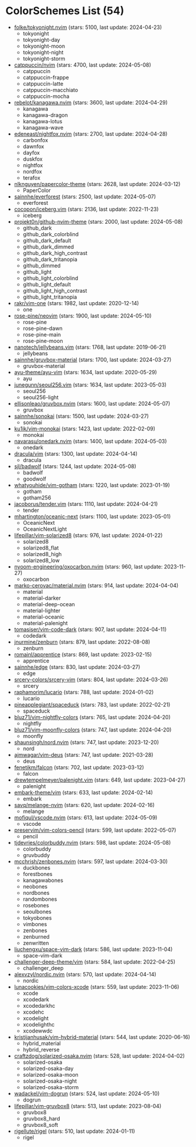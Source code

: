 
ColorSchemes List (54)
======================
  
- [folke/tokyonight.nvim](https://github.com/folke/tokyonight.nvim) (stars: 5100, last update: 2024-04-23)  
  - tokyonight  
  - tokyonight-day  
  - tokyonight-moon  
  - tokyonight-night  
  - tokyonight-storm  
- [catppuccin/nvim](https://github.com/catppuccin/nvim) (stars: 4700, last update: 2024-05-08)  
  - catppuccin  
  - catppuccin-frappe  
  - catppuccin-latte  
  - catppuccin-macchiato  
  - catppuccin-mocha  
- [rebelot/kanagawa.nvim](https://github.com/rebelot/kanagawa.nvim) (stars: 3600, last update: 2024-04-29)  
  - kanagawa  
  - kanagawa-dragon  
  - kanagawa-lotus  
  - kanagawa-wave  
- [edeneast/nightfox.nvim](https://github.com/edeneast/nightfox.nvim) (stars: 2700, last update: 2024-04-28)  
  - carbonfox  
  - dawnfox  
  - dayfox  
  - duskfox  
  - nightfox  
  - nordfox  
  - terafox  
- [nlknguyen/papercolor-theme](https://github.com/nlknguyen/papercolor-theme) (stars: 2628, last update: 2024-03-12)  
  - PaperColor  
- [sainnhe/everforest](https://github.com/sainnhe/everforest) (stars: 2500, last update: 2024-05-07)  
  - everforest  
- [cocopon/iceberg.vim](https://github.com/cocopon/iceberg.vim) (stars: 2136, last update: 2022-11-23)  
  - iceberg  
- [projekt0n/github-nvim-theme](https://github.com/projekt0n/github-nvim-theme) (stars: 2000, last update: 2024-05-08)  
  - github_dark  
  - github_dark_colorblind  
  - github_dark_default  
  - github_dark_dimmed  
  - github_dark_high_contrast  
  - github_dark_tritanopia  
  - github_dimmed  
  - github_light  
  - github_light_colorblind  
  - github_light_default  
  - github_light_high_contrast  
  - github_light_tritanopia  
- [rakr/vim-one](https://github.com/rakr/vim-one) (stars: 1982, last update: 2020-12-14)  
  - one  
- [rose-pine/neovim](https://github.com/rose-pine/neovim) (stars: 1900, last update: 2024-05-10)  
  - rose-pine  
  - rose-pine-dawn  
  - rose-pine-main  
  - rose-pine-moon  
- [nanotech/jellybeans.vim](https://github.com/nanotech/jellybeans.vim) (stars: 1768, last update: 2019-06-21)  
  - jellybeans  
- [sainnhe/gruvbox-material](https://github.com/sainnhe/gruvbox-material) (stars: 1700, last update: 2024-03-27)  
  - gruvbox-material  
- [ayu-theme/ayu-vim](https://github.com/ayu-theme/ayu-vim) (stars: 1634, last update: 2020-05-29)  
  - ayu  
- [junegunn/seoul256.vim](https://github.com/junegunn/seoul256.vim) (stars: 1634, last update: 2023-05-03)  
  - seoul256  
  - seoul256-light  
- [ellisonleao/gruvbox.nvim](https://github.com/ellisonleao/gruvbox.nvim) (stars: 1600, last update: 2024-05-07)  
  - gruvbox  
- [sainnhe/sonokai](https://github.com/sainnhe/sonokai) (stars: 1500, last update: 2024-03-27)  
  - sonokai  
- [ku1ik/vim-monokai](https://github.com/ku1ik/vim-monokai) (stars: 1423, last update: 2022-02-09)  
  - monokai  
- [navarasu/onedark.nvim](https://github.com/navarasu/onedark.nvim) (stars: 1400, last update: 2024-05-03)  
  - onedark  
- [dracula/vim](https://github.com/dracula/vim) (stars: 1300, last update: 2024-04-14)  
  - dracula  
- [sjl/badwolf](https://github.com/sjl/badwolf) (stars: 1244, last update: 2024-05-08)  
  - badwolf  
  - goodwolf  
- [whatyouhide/vim-gotham](https://github.com/whatyouhide/vim-gotham) (stars: 1220, last update: 2023-01-19)  
  - gotham  
  - gotham256  
- [jacoborus/tender.vim](https://github.com/jacoborus/tender.vim) (stars: 1110, last update: 2024-04-21)  
  - tender  
- [mhartington/oceanic-next](https://github.com/mhartington/oceanic-next) (stars: 1100, last update: 2023-05-01)  
  - OceanicNext  
  - OceanicNextLight  
- [lifepillar/vim-solarized8](https://github.com/lifepillar/vim-solarized8) (stars: 976, last update: 2024-01-22)  
  - solarized8  
  - solarized8_flat  
  - solarized8_high  
  - solarized8_low  
- [nyoom-engineering/oxocarbon.nvim](https://github.com/nyoom-engineering/oxocarbon.nvim) (stars: 960, last update: 2023-11-27)  
  - oxocarbon  
- [marko-cerovac/material.nvim](https://github.com/marko-cerovac/material.nvim) (stars: 914, last update: 2024-04-04)  
  - material  
  - material-darker  
  - material-deep-ocean  
  - material-lighter  
  - material-oceanic  
  - material-palenight  
- [tomasiser/vim-code-dark](https://github.com/tomasiser/vim-code-dark) (stars: 907, last update: 2024-04-11)  
  - codedark  
- [jnurmine/zenburn](https://github.com/jnurmine/zenburn) (stars: 879, last update: 2022-08-08)  
  - zenburn  
- [romainl/apprentice](https://github.com/romainl/apprentice) (stars: 869, last update: 2023-02-15)  
  - apprentice  
- [sainnhe/edge](https://github.com/sainnhe/edge) (stars: 830, last update: 2024-03-27)  
  - edge  
- [srcery-colors/srcery-vim](https://github.com/srcery-colors/srcery-vim) (stars: 804, last update: 2024-03-26)  
  - srcery  
- [raphamorim/lucario](https://github.com/raphamorim/lucario) (stars: 788, last update: 2024-01-02)  
  - lucario  
- [pineapplegiant/spaceduck](https://github.com/pineapplegiant/spaceduck) (stars: 783, last update: 2022-02-21)  
  - spaceduck  
- [bluz71/vim-nightfly-colors](https://github.com/bluz71/vim-nightfly-colors) (stars: 765, last update: 2024-04-20)  
  - nightfly  
- [bluz71/vim-moonfly-colors](https://github.com/bluz71/vim-moonfly-colors) (stars: 747, last update: 2024-04-20)  
  - moonfly  
- [shaunsingh/nord.nvim](https://github.com/shaunsingh/nord.nvim) (stars: 747, last update: 2023-12-20)  
  - nord  
- [ajmwagar/vim-deus](https://github.com/ajmwagar/vim-deus) (stars: 747, last update: 2021-03-28)  
  - deus  
- [fenetikm/falcon](https://github.com/fenetikm/falcon) (stars: 702, last update: 2023-03-12)  
  - falcon  
- [drewtempelmeyer/palenight.vim](https://github.com/drewtempelmeyer/palenight.vim) (stars: 649, last update: 2023-04-27)  
  - palenight  
- [embark-theme/vim](https://github.com/embark-theme/vim) (stars: 633, last update: 2024-02-14)  
  - embark  
- [savq/melange-nvim](https://github.com/savq/melange-nvim) (stars: 620, last update: 2024-02-16)  
  - melange  
- [mofiqul/vscode.nvim](https://github.com/mofiqul/vscode.nvim) (stars: 613, last update: 2024-05-09)  
  - vscode  
- [preservim/vim-colors-pencil](https://github.com/preservim/vim-colors-pencil) (stars: 599, last update: 2022-05-07)  
  - pencil  
- [tjdevries/colorbuddy.nvim](https://github.com/tjdevries/colorbuddy.nvim) (stars: 598, last update: 2024-05-08)  
  - colorbuddy  
  - gruvbuddy  
- [mcchrish/zenbones.nvim](https://github.com/mcchrish/zenbones.nvim) (stars: 597, last update: 2024-03-30)  
  - duckbones  
  - forestbones  
  - kanagawabones  
  - neobones  
  - nordbones  
  - randombones  
  - rosebones  
  - seoulbones  
  - tokyobones  
  - vimbones  
  - zenbones  
  - zenburned  
  - zenwritten  
- [liuchengxu/space-vim-dark](https://github.com/liuchengxu/space-vim-dark) (stars: 586, last update: 2023-11-04)  
  - space-vim-dark  
- [challenger-deep-theme/vim](https://github.com/challenger-deep-theme/vim) (stars: 584, last update: 2022-04-25)  
  - challenger_deep  
- [alexvzyl/nordic.nvim](https://github.com/alexvzyl/nordic.nvim) (stars: 570, last update: 2024-04-14)  
  - nordic  
- [lunacookies/vim-colors-xcode](https://github.com/lunacookies/vim-colors-xcode) (stars: 559, last update: 2023-11-06)  
  - xcode  
  - xcodedark  
  - xcodedarkhc  
  - xcodehc  
  - xcodelight  
  - xcodelighthc  
  - xcodewwdc  
- [kristijanhusak/vim-hybrid-material](https://github.com/kristijanhusak/vim-hybrid-material) (stars: 544, last update: 2020-06-16)  
  - hybrid_material  
  - hybrid_reverse  
- [craftzdog/solarized-osaka.nvim](https://github.com/craftzdog/solarized-osaka.nvim) (stars: 528, last update: 2024-04-02)  
  - solarized-osaka  
  - solarized-osaka-day  
  - solarized-osaka-moon  
  - solarized-osaka-night  
  - solarized-osaka-storm  
- [wadackel/vim-dogrun](https://github.com/wadackel/vim-dogrun) (stars: 524, last update: 2024-05-10)  
  - dogrun  
- [lifepillar/vim-gruvbox8](https://github.com/lifepillar/vim-gruvbox8) (stars: 513, last update: 2023-08-04)  
  - gruvbox8  
  - gruvbox8_hard  
  - gruvbox8_soft  
- [rigellute/rigel](https://github.com/rigellute/rigel) (stars: 510, last update: 2024-01-11)  
  - rigel